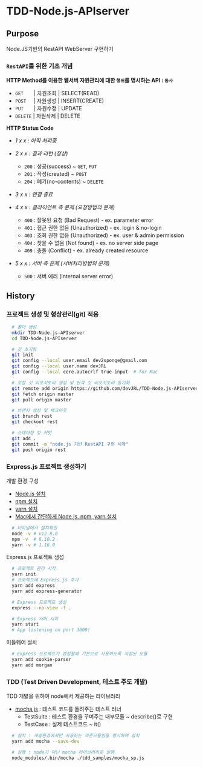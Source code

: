 # TDD-Node.js-APIserver

## Purpose

Node.JS기반의 RestAPI WebServer 구현하기

### `RestAPI`를 위한 기초 개념

**HTTP Method를 이용한 웹서버 자원관리에 대한 `행위`를 명시하는 API : `동사`**

- `GET` &nbsp;&nbsp;&nbsp;&nbsp;&nbsp; | 자원조회 | SELECT(READ)
- `POST`&nbsp;&nbsp;&nbsp;&nbsp; | 자원생성 | INSERT(CREATE)
- `PUT` &nbsp;&nbsp;&nbsp;&nbsp;&nbsp; | 자원수정 | UPDATE
- `DELETE` | 자원삭제 | DELETE

**HTTP Status Code**

- _1 x x : 아직 처리중_
- _2 x x : 결과 리턴 (정상)_
  - `200` : 성공(success) ~ `GET`, `PUT`
  - `201` : 작성(created) ~ `POST`
  - `204` : 폐기(no-contents) ~ `DELETE`
- _3 x x : 연결 종료_
- _4 x x : 클라이언트 측 문제 (요청방법의 문제)_
  - `400` : 잘못된 요청 (Bad Request) - ex. parameter error
  - `401` : 접근 권한 없음 (Unauthorized) - ex. login & no-login
  - `403` : 조회 권한 없음 (Unauthorized) - ex. user & admin permission
  - `404` : 찾을 수 없음 (Not found) - ex. no server side page
  - `409` : 충돌 (Conflict) - ex. already created resource
- _5 x x : 서버 측 문제 (서버처리방법의 문제)_

  - `500` : 서버 에러 (Internal server error)

## History

### 프로젝트 생성 및 형상관리(git) 적용

```bash
  # 폴더 생성
  mkdir TDD-Node.js-APIserver
  cd TDD-Node.js-APIserver

  # 깃 초기화
  git init
  git config --local user.email dev2sponge@gmail.com
  git config --local user.name devJRL
  git config --local core.autocrlf true input  # for Mac

  # 로컬 깃 리포지토리 생성 및 원격 깃 리포지토리 동기화
  git remote add origin https://github.com/devJRL/TDD-Node.js-APIserver.git
  git fetch origin master
  git pull origin master

  # 브랜치 생성 및 체크아웃
  git branch rest
  git checkout rest

  # 스테이징 및 커밋
  git add .
  git commit -m "node.js 기반 RestAPI 구현 시작"
  git push origin rest
```

### Express.js 프로젝트 생성하기

개발 환경 구성

- [Node.js 설치](https://nodejs.org/ko/download/)
- [npm 설치](https://www.npmjs.com/get-npm)
- [yarn 설치](https://yarnpkg.com/lang/en/docs/install/#mac-stable)
- [Mac에서 간단하게 Node.js, npm, yarn 설치](https://junhobaik.github.io/install-node-yarn/)

```bash
  # 터미널에서 설치확인
  node -v # v12.8.0
  npm -v  # 6.10.2
  yarn -v # 1.16.0
```

Express.js 프로젝트 생성

```bash
  # 프로젝트 관리 시작
  yarn init
  # 프로젝트에 Express.js 추가
  yarn add express
  yarn add express-generator

  # Express 프로젝트 생성
  express --no-view -f .

  # Express 서버 시작
  yarn start
  # App listening on port 3000!
```

미들웨어 설치

```bash
  # Express 프로젝트가 생성될때 기본으로 사용하도록 지정된 모듈
  yarn add cookie-parser
  yarn add morgan
```

### TDD (Test Driven Development, 테스트 주도 개발)

TDD 개발을 위하여 node에서 제공하는 라이브러리

- [mocha.js](https://mochajs.org/) : 테스트 코드를 돌려주는 테스트 러너
  - TestSuite : 테스트 환경을 꾸며주는 내부모듈 ~ describe()로 구현
  - TestCase : 실제 테스트코드 ~ it()

```bash
  # 설치 : 개발환경에서만 사용하는 의존모듈임을 명시하여 설치
  yarn add mocha --save-dev

  # 실행 : node가 아닌 mocha 라이브러리로 실행
  node_modules/.bin/mocha ./tdd_samples/mocha_sp.js
```
